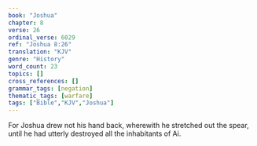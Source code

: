 ```yaml
---
book: "Joshua"
chapter: 8
verse: 26
ordinal_verse: 6029
ref: "Joshua 8:26"
translation: "KJV"
genre: "History"
word_count: 23
topics: []
cross_references: []
grammar_tags: [negation]
thematic_tags: [warfare]
tags: ["Bible","KJV","Joshua"]
---
```

For Joshua drew not his hand back, wherewith he stretched out the spear, until he had utterly destroyed all the inhabitants of Ai.
